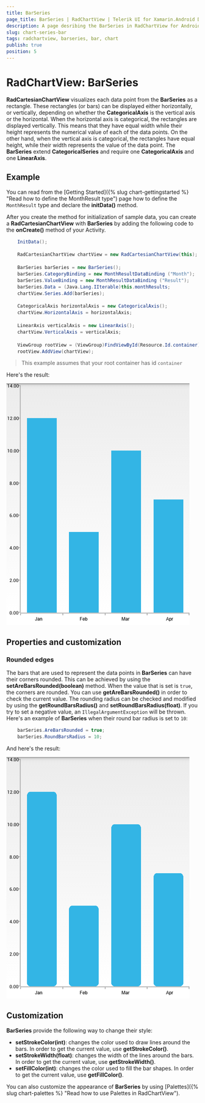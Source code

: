 ```yaml
---
title: BarSeries
page_title: BarSeries | RadChartView | Telerik UI for Xamarin.Android Documentation
description: A page desribing the BarSeries in RadChartView for Android. This article explains the most important things you need to know before using BarSeries.
slug: chart-series-bar
tags: radchartview, barseries, bar, chart
publish: true
position: 5
---
```


# RadChartView: BarSeries

**RadCartesianChartView** visualizes each data point from the **BarSeries** as a rectangle. These rectangles (or bars) can be displayed either horizontally, or vertically, depending on whether the **CategoricalAxis** is the vertical axis or the horizontal. When the horizontal axis is categorical, the rectangles are displayed vertically. This means that they have equal width while their height represents the numerical value of each of the data points. On the other hand, when the vertical axis is categorical, the rectangles have equal height, while their width represents the value of the data point. The **BarSeries** extend **CategoricalSeries** and require one **CategoricalAxis** and one **LinearAxis**.

## Example

You can read from the [Getting Started]({% slug chart-gettingstarted %} "Read how to define the MonthResult type") page how to define the `MonthResult` type and declare the **initData()** method.

After you create the method for initialization of sample data, you can create a **RadCartesianChartView** with **BarSeries** by adding the following code to the **onCreate()** method of your Activity.


```C#
	InitData();

	RadCartesianChartView chartView = new RadCartesianChartView(this);

	BarSeries barSeries = new BarSeries();
	barSeries.CategoryBinding = new MonthResultDataBinding ("Month");
	barSeries.ValueBinding = new MonthResultDataBinding ("Result");
	barSeries.Data = (Java.Lang.IIterable)this.monthResults;
	chartView.Series.Add(barSeries);

	CategoricalAxis horizontalAxis = new CategoricalAxis();
	chartView.HorizontalAxis = horizontalAxis;

	LinearAxis verticalAxis = new LinearAxis();
	chartView.VerticalAxis = verticalAxis;

	ViewGroup rootView = (ViewGroup)FindViewById(Resource.Id.container);
	rootView.AddView(chartView);
```

> This example assumes that your root container has id `container`

Here's the result:

![TelerikUI-Chart-Series-Bar](images/chart-series-bar-1.png "Demo of Cartesian chart with BarSeries.")

## Properties and customization

### Rounded edges

The bars that are used to represent the data points in **BarSeries** can have their corners rounded. This can be achieved by using the **setAreBarsRounded(boolean)** method. When the value that is set is `true`, the corners are rounded. You can use **getAreBarsRounded()** in order to check the current value. The rounding radius can be checked and modified by using the **getRoundBarsRadius()** and **setRoundBarsRadius(float)**. If you try to set a negative value, an `IllegalArgumentException` will be thrown. Here's an example of **BarSeries** when their round bar radius is set to `10`:


```C#
	barSeries.AreBarsRounded = true;
	barSeries.RoundBarsRadius = 10;
```

And here's the result:

![TelerikUI-Chart-Series-RoundedBars](images/chart-series-bar-2.png "Demo of Cartesian chart with BarSeries with round corners.")

## Customization

**BarSeries** provide the following way to change their style:

* **setStrokeColor(int)**: changes the color used to draw lines around the bars. In order to get the current value, use **getStrokeColor()**.
* **setStrokeWidth(float)**: changes the width of the lines around the bars. In order to get the current value, use **getStrokeWidth()**.
* **setFillColor(int)**: changes the color used to fill the bar shapes. In order to get the current value, use **getFillColor()**.

You can also customize the appearance of **BarSeries** by using [Palettes]({% slug chart-palettes %} "Read how to use Palettes in RadChartView").
